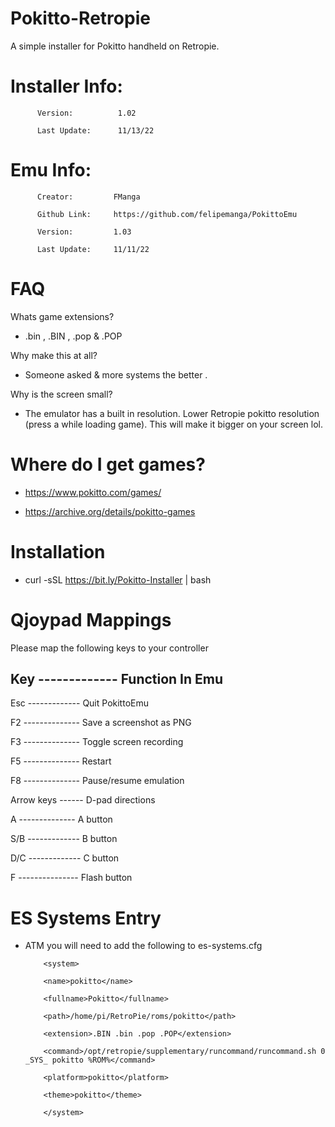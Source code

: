 # Pokitto-Retropie

A simple installer for Pokitto handheld on Retropie.

# Installer Info:

          Version:          1.02

          Last Update:      11/13/22
          
# Emu Info:

          Creator:         FManga 
          
          Github Link:     https://github.com/felipemanga/PokittoEmu

          Version:         1.03 

          Last Update:     11/11/22



# FAQ

Whats game extensions? 

- .bin , .BIN , .pop & .POP

Why make this at all? 

- Someone asked & more systems the better . 

Why is the screen small?

- The emulator has a built in resolution. Lower Retropie pokitto resolution (press a while loading game). This will make it bigger on your screen lol.

# Where do I get games?

- https://www.pokitto.com/games/

- https://archive.org/details/pokitto-games

# Installation 

- curl -sSL https://bit.ly/Pokitto-Installer | bash

# Qjoypad Mappings

Please map the following keys to your controller 

Key ------------- Function In Emu
---------------------------------------
Esc ------------- Quit PokittoEmu

F2 -------------- Save a screenshot as PNG

F3 -------------- Toggle screen recording

F5 -------------- Restart

F8 -------------- Pause/resume emulation

Arrow keys ------ D-pad directions

A --------------  A button

S/B ------------- B button

D/C ------------- C button

F --------------- Flash button


# ES Systems Entry 

- ATM you will need to add the following to es-systems.cfg



          <system>
    
          <name>pokitto</name>
    
          <fullname>Pokitto</fullname>
    
          <path>/home/pi/RetroPie/roms/pokitto</path>
    
          <extension>.BIN .bin .pop .POP</extension>
    
          <command>/opt/retropie/supplementary/runcommand/runcommand.sh 0 _SYS_ pokitto %ROM%</command>
    
          <platform>pokitto</platform>
    
          <theme>pokitto</theme>
    
          </system> 

